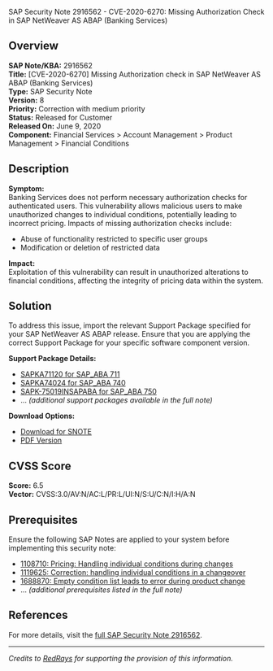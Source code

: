SAP Security Note 2916562 - CVE-2020-6270: Missing Authorization Check in SAP NetWeaver AS ABAP (Banking Services)

## Overview
**SAP Note/KBA:** 2916562  
**Title:** [CVE-2020-6270] Missing Authorization check in SAP NetWeaver AS ABAP (Banking Services)  
**Type:** SAP Security Note  
**Version:** 8  
**Priority:** Correction with medium priority  
**Status:** Released for Customer  
**Released On:** June 9, 2020  
**Component:** Financial Services > Account Management > Product Management > Financial Conditions

## Description
**Symptom:**  
Banking Services does not perform necessary authorization checks for authenticated users. This vulnerability allows malicious users to make unauthorized changes to individual conditions, potentially leading to incorrect pricing. Impacts of missing authorization checks include:

- Abuse of functionality restricted to specific user groups
- Modification or deletion of restricted data

**Impact:**  
Exploitation of this vulnerability can result in unauthorized alterations to financial conditions, affecting the integrity of pricing data within the system.

## Solution
To address this issue, import the relevant Support Package specified for your SAP NetWeaver AS ABAP release. Ensure that you are applying the correct Support Package for your specific software component version.

**Support Package Details:**  
- [SAPKA71120 for SAP_ABA 711](https://me.sap.com/supportpackage/SAPKA71120)  
- [SAPKA74024 for SAP_ABA 740](https://me.sap.com/supportpackage/SAPKA74024)  
- [SAPK-75019INSAPABA for SAP_ABA 750](https://me.sap.com/supportpackage/SAPK-75019INSAPABA)  
- ... *(additional support packages available in the full note)*

**Download Options:**  
- [Download for SNOTE](https://notesdownloads.sap.com/note/0040000000960142020)  
- [PDF Version](https://me.sap.com/sap/support/sfm/notes/print/0002916562?language=en-US&token=3EFDB825E5A322C5C00EF0895E199FB4)

## CVSS Score
**Score:** 6.5  
**Vector:** CVSS:3.0/AV:N/AC:L/PR:L/UI:N/S:U/C:N/I:H/A:N

## Prerequisites
Ensure the following SAP Notes are applied to your system before implementing this security note:

- [1108710: Pricing: Handling individual conditions during changes](https://me.sap.com/notes/1108710)
- [1119625: Correction: handling individual conditions in a changeover](https://me.sap.com/notes/1119625)
- [1688870: Empty condition list leads to error during product change](https://me.sap.com/notes/1688870)
- ... *(additional prerequisites listed in the full note)*

## References
For more details, visit the [full SAP Security Note 2916562](https://me.sap.com/notes/2916562).

---

*Credits to [RedRays](https://redrays.io) for supporting the provision of this information.*